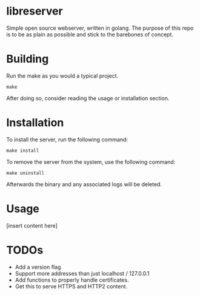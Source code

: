 # libreserver

Simple open source webserver, written in golang. The purpose of this repo
is to be as plain as possible and stick to the barebones of concept.

# Building

Run the make as you would a typical project.

```
make
```

After doing so, consider reading the usage or installation section.

# Installation

To install the server, run the following command:

```
make install
```

To remove the server from the system, use the following command:

```
make uninstall
```

Afterwards the binary and any associated logs will be deleted.

# Usage

[insert content here]

# TODOs

* Add a version flag
* Support more addresses than just localhost / 127.0.0.1
* Add functions to properly handle certificates.
* Get this to serve HTTPS and HTTP2 content.
